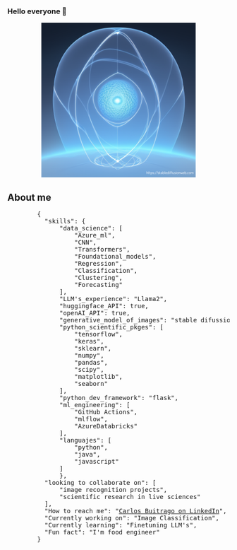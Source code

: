 ### Hello everyone 👋
<div id="header" align="center">
      <img src="src/image.png"/ width="350" height="350" alt="Infinite possibilities">
 </div>

## About me
<div id="header" align="left">
    <pre>
        {
          "skills": {
              "data_science": [
                  "Azure_ml",
                  "CNN",
                  "Transformers",
                  "Foundational_models",
                  "Regression",
                  "Classification",
                  "Clustering",
                  "Forecasting"
              ],
              "LLM's_experience": "Llama2",
              "huggingface_API": true,
              "openAI_API": true,
              "generative_model_of_images": "stable difussion",
              "python_scientific_pkges": [
                  "tensorflow",
                  "keras",
                  "sklearn",
                  "numpy",
                  "pandas",
                  "scipy",
                  "matplotlib",
                  "seaborn"
              ],
              "python_dev_framework": "flask",
              "ml_engineering": [
                  "GitHub Actions",
                  "mlflow",
                  "AzureDatabricks"
              ],
              "languajes": [
                  "python",
                  "java",
                  "javascript"
              ]
              },
          "looking to collaborate on": [
              "image recognition projects",
              "scientific research in live sciences"
          ],
          "How to reach me": "<a href="https://www.linkedin.com/in/carlos-armando-buitrago-huertas-a27b4063">Carlos Buitrago on LinkedIn</a>",
          "Currently working on": "Image Classification",
          "Currently learning": "Finetuning LLM's",
          "Fun fact": "I'm food engineer"
        }
</div>
